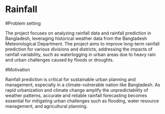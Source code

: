 # Rainfall
#Problem setting
<p>
The project focuses on analyzing rainfall data and rainfall prediction in Bangladesh,
leveraging historical weather data from the Bangladesh Meteorological Department. The
project aims to improve long-term rainfall prediction for various divisions and districts,
addressing the impacts of rainfall variability, such as waterlogging in urban areas due to
heavy rain and urban challenges caused by floods or droughts.</p>
#Motivation
<p>Rainfall prediction is critical for sustainable urban planning and management, especially in
a climate-vulnerable nation like Bangladesh. As rapid urbanization and climate change
amplify the unpredictability of weather patterns, accurate and reliable rainfall forecasting
becomes essential for mitigating urban challenges such as flooding, water resource
management, and agricultural planning.</p>

